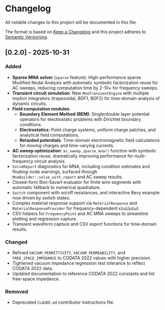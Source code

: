 # Changelog

All notable changes to this project will be documented in this file.

The format is based on [Keep a Changelog](https://keepachangelog.com/en/1.1.0/)
and this project adheres to [Semantic Versioning](https://semver.org/).

## [0.2.0] - 2025-10-31
### Added
- **Sparse MNA solver** (`sparse` feature): High-performance sparse Modified Nodal Analysis with automatic symbolic factorization reuse for AC sweeps, reducing computation time by 2-10× for frequency sweeps.
- **Transient circuit simulation**: New `MnaTransientEngine` with multiple implicit integrators (trapezoidal, BDF1, BDF2) for time-domain analysis of dynamic circuits.
- **Field computation modules**:
  - **Boundary Element Method (BEM)**: Single/double layer potential operators for electrostatic problems with Dirichlet boundary conditions.
  - **Electrostatics**: Point charge systems, uniform charge patches, and analytical field computations.
  - **Retarded potentials**: Time-domain electromagnetic field calculations for moving charges and time-varying currents.
- **AC sweep optimization**: `ac_sweep_sparse_mna()` function with symbolic factorization reuse, dramatically improving performance for multi-frequency circuit analysis.
- `SolveReport` diagnostics for MNA, including condition estimates and floating-node warnings, surfaced through `MnaBuilder::solve_with_report` and AC sweep results.
- Closed-form Biot–Savart evaluator for finite wire segments with automatic fallback to numerical quadrature.
- `Switch` component with on/off resistances, and interactive Bevy example now driven by switch states.
- Complex material response support via `MaterialResponse` and `MaterialResponseProvider` for frequency-dependent ε(ω)/μ(ω).
- CSV helpers for `FrequencyPoint` and AC MNA sweeps to streamline plotting and regression capture.
- Transient waveform capture and CSV export functions for time-domain results.

### Changed
- Refined `VACUUM_PERMITTIVITY`, `VACUUM_PERMEABILITY`, and `FREE_SPACE_IMPEDANCE` to CODATA 2022 values with higher precision.
- Tightened vacuum impedance regression test tolerance to reflect CODATA 2022 data.
- Updated documentation to reference CODATA 2022 constants and list free-space impedance.

### Removed
- Deprecated `CLAUDE.md` contributor instructions file.
